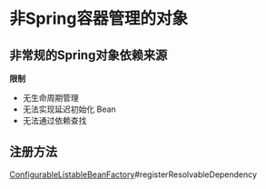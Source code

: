 # **非Spring容器管理的对象**
## **非常规的Spring对象依赖来源**
**限制**  
* 无生命周期管理
* 无法实现延迟初始化 Bean
* 无法通过依赖查找
## **注册方法**
[ConfigurableListableBeanFactory](https://github.com/spring-projects/spring-framework/blob/main/spring-beans/src/main/java/org/springframework/beans/factory/config/ConfigurableListableBeanFactory.java)#registerResolvableDependency
